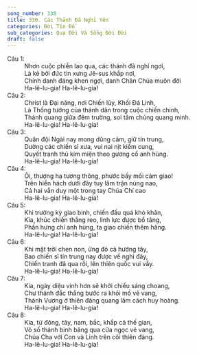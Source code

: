 ```yaml
---
song_number: 330
title: 330. Các Thánh Đã Nghỉ Yên
categories: Đời Tín Đồ
sub_categories: Qua Đời Và Sống Đời Đời
draft: false
---
```

<dl><dt>Câu 1:</dt><dd data-verse="1">Nhơn cuộc phiền lao qua, các thánh đã nghỉ ngơi, <br/>Là kẻ bởi đức tin xưng Jê-sus khắp nơi, <br/>Chính danh đáng khen ngợi, danh Chân Chúa muôn đời <br/>Ha-lê-lu-gia! Ha-lê-lu-gia! </dd><dt>Câu 2:</dt><dd data-verse="2">Christ là Đại năng, nơi Chiến lũy, Khối Đá Linh, <br/>Là Thống tướng của thánh dân trong cuộc chiến chinh, <br/>Thánh quang giữa đêm trường, soi tâm chúng quang minh. <br/>Ha-lê-lu-gia! Ha-lê-lu-gia! </dd><dt>Câu 3:</dt><dd data-verse="3">Quân đội Ngài nay mong dũng cảm, giữ tín trung, <br/>Dường các chiến sĩ xưa, vui nai nịt kiếm cung, <br/>Quyết tranh thủ kim miện theo gương cổ anh hùng. <br/>Ha-lê-lu-gia! Ha-lê-lu-gia! </dd><dt>Câu 4:</dt><dd data-verse="4">Ôi, thượng hạ tương thông, phước bấy mối cảm giao! <br/>Trên hiển hách dưới đây tuy lâm trận núng nao, <br/>Cả hai vẫn duy một trong tay Chúa Chí cao <br/>Ha-lê-lu-gia! Ha-lê-lu-gia! </dd><dt>Câu 5:</dt><dd data-verse="5">Khi trường kỳ giao binh, chiến đấu quá khó khăn, <br/>Kìa, khúc chiến thắng reo, linh lực được bổ tăng, <br/>Phấn hưng chí anh hùng, ta giao chiến thêm hăng. <br/>Ha-lê-lu-gia! Ha-lê-lu-gia! </dd><dt>Câu 6:</dt><dd data-verse="6">Khi mặt trời chen non, ửng đỏ cả hướng tây, <br/>Bao chiến sĩ tín trung nay được về nghỉ đây, <br/>Chiến tranh đã qua rồi, lên thiên quốc vui vầy. <br/>Ha-lê-lu-gia! Ha-lê-lu-gia! </dd><dt>Câu 7:</dt><dd data-verse="7">Kia, ngày diệu vinh hơn sẽ khởi chiếu sáng choang, <br/>Chư thánh đắc thắng bước ra khỏi mồ vẻ vang, <br/>Thánh Vương ở thiên đàng quang lâm cách huy hoàng. <br/>Ha-lê-lu-gia! Ha-lê-lu-gia! </dd><dt>Câu 8:</dt><dd data-verse="8">Kìa, từ đông, tây, nam, bắc, khắp cả thế gian, <br/>Vô số thánh binh băng qua cửa ngọc vẻ vang, <br/>Chúa Cha với Con và Linh trên cõi thiên đàng. <br/>Ha-lê-lu-gia! Ha-lê-lu-gia! </dd></dl>